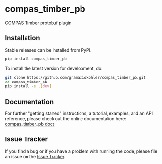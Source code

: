 # compas_timber_pb

COMPAS Timber protobuf plugin

## Installation

Stable releases can be installed from PyPI.

```bash
pip install compas_timber_pb
```

To install the latest version for development, do:

```bash
git clone https://github.com/gramaziokohler/compas_timber_pb.git
cd compas_timber_pb
pip install -e .[dev]
```

## Documentation

For further "getting started" instructions, a tutorial, examples, and an API reference,
please check out the online documentation here: [compas_timber_pb docs](https://gramaziokohler.github.io/compas_timber_pb)

## Issue Tracker

If you find a bug or if you have a problem with running the code, please file an issue on the [Issue Tracker](https://github.com/gramaziokohler/compas_timber_pb/issues).
